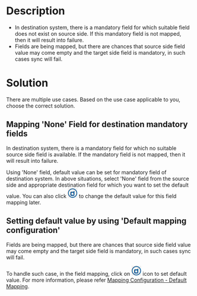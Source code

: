 # Description

* In destination system, there is a mandatory field for which suitable field does not exist on source side. If this mandatory field is not mapped, then it will result into failure.  
* Fields are being mapped, but there are chances that source side field value may come empty and the target side field is mandatory, in such cases sync will fail.   

# Solution

There are multiple use cases. Based on the use case applicable to you, choose the correct solution. 

## Mapping 'None' Field for destination mandatory fields

In destination system, there is a mandatory field for which no suitable source side field is available. If the mandatory field is not mapped, then it will result into failure.

Using 'None' field, default value can be set for mandatory field of destination system. In above situations, select 'None' field from the source side and appropriate destination field for which you want to set the default value. You can also click ![defaultemapping.png](../../../assets/defaultemapping.png) to change the default value for this field mapping later.

## Setting default value by using 'Default mapping configuration'

Fields are being mapped, but there are chances that source side field value may come empty and the target side field is mandatory, in such cases sync will fail.  

To handle such case, in the field mapping, click on ![defaultemapping.png](../../../assets/defaultemapping.png) icon to set default value. For more information, please refer [Mapping Configuration - Default Mapping](../../../mapping-configuration.md#default-mapping).
